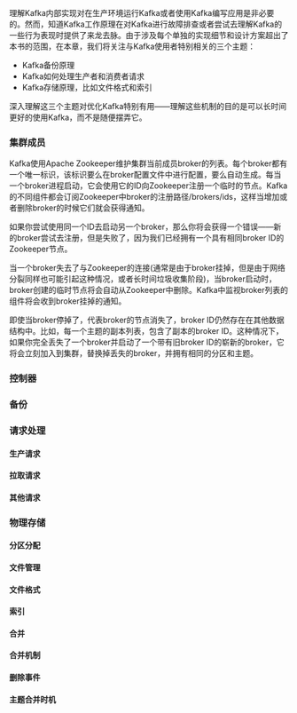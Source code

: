 理解Kafka内部实现对在生产环境运行Kafka或者使用Kafka编写应用是非必要的。然而，知道Kafka工作原理在对Kafka进行故障排查或者尝试去理解Kafka的一些行为表现时提供了来龙去脉。由于涉及每个单独的实现细节和设计方案超出了本书的范围，在本章，我们将关注与Kafka使用者特别相关的三个主题：  
* Kafka备份原理
* Kafka如何处理生产者和消费者请求
* Kafka存储原理，比如文件格式和索引  

深入理解这三个主题对优化Kafka特别有用——理解这些机制的目的是可以长时间更好的使用Kafka，而不是随便摆弄它。  

### 集群成员  
Kafka使用Apache Zookeeper维护集群当前成员broker的列表。每个broker都有一个唯一标识，该标识要么在broker配置文件中进行配置，要么自动生成。每当一个broker进程启动，它会使用它的ID向Zookeeper注册一个临时的节点。Kafka的不同组件都会订阅Zookeeper中broker的注册路径/brokers/ids，这样当增加或者删除broker的时候它们就会获得通知。  

如果你尝试使用同一个ID去启动另一个broker，那么你将会获得一个错误——新的broker尝试去注册，但是失败了，因为我们已经拥有一个具有相同broker ID的Zookeeper节点。  

当一个broker失去了与Zookeeper的连接(通常是由于broker挂掉，但是由于网络分裂同样也可能引起这种情况，或者长时间垃圾收集阶段)，当broker启动时，broker创建的临时节点将会自动从Zookeeper中删除。Kafka中监视broker列表的组件将会收到broker挂掉的通知。  

即使当broker停掉了，代表broker的节点消失了，broker ID仍然存在在其他数据结构中。比如，每一个主题的副本列表，包含了副本的broker ID。这种情况下，如果你完全丢失了一个broker并启动了一个带有旧broker ID的崭新的broker，它将会立刻加入到集群，替换掉丢失的broker，并拥有相同的分区和主题。  

### 控制器  




### 备份  




### 请求处理  



#### 生产请求  



#### 拉取请求  




#### 其他请求  




### 物理存储  




#### 分区分配  






#### 文件管理  




#### 文件格式  




#### 索引  





#### 合并  





#### 合并机制  




#### 删除事件  




#### 主题合并时机

